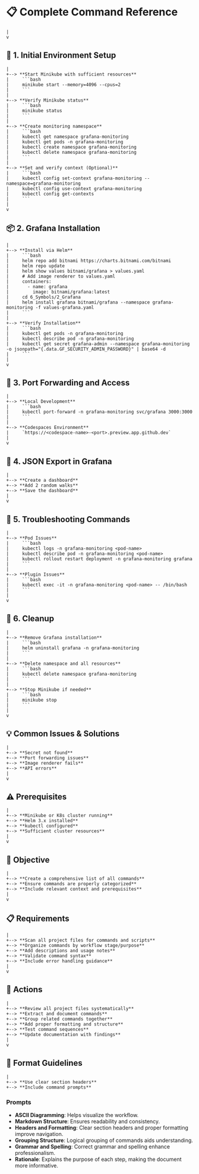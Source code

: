 # 📋 Complete Command Reference
    |
    v
## 🚀 1. Initial Environment Setup
    |
    +--> **Start Minikube with sufficient resources**
    |     ```bash
    |     minikube start --memory=4096 --cpus=2
    |     ```
    |
    +--> **Verify Minikube status**
    |     ```bash
    |     minikube status
    |     ```
    |
    +--> **Create monitoring namespace**
    |     ```bash
    |     kubectl get namespace grafana-monitoring
    |     kubectl get pods -n grafana-monitoring
    |     kubectl create namespace grafana-monitoring
    |     kubectl delete namespace grafana-monitoring
    |     ```
    |
    +--> **Set and verify context (Optional)**
    |     ```bash
    |     kubectl config set-context grafana-monitoring --namespace=grafana-monitoring
    |     kubectl config use-context grafana-monitoring
    |     kubectl config get-contexts
    |     ```
    |
    v
## 📦 2. Grafana Installation
    |
    +--> **Install via Helm**
    |     ```bash
    |     helm repo add bitnami https://charts.bitnami.com/bitnami
    |     helm repo update
    |     helm show values bitnami/grafana > values.yaml
    |     # Add image renderer to values.yaml
    |     containers:
    |       - name: grafana
    |         image: bitnami/grafana:latest
    |     cd 6_Symbols/2_Grafana
    |     helm install grafana bitnami/grafana --namespace grafana-monitoring -f values-grafana.yaml
    |     ```
    |
    +--> **Verify Installation**
    |     ```bash
    |     kubectl get pods -n grafana-monitoring
    |     kubectl describe pod -n grafana-monitoring
    |     kubectl get secret grafana-admin --namespace grafana-monitoring -o jsonpath="{.data.GF_SECURITY_ADMIN_PASSWORD}" | base64 -d
    |     ```
    |
    v
## 🔄 3. Port Forwarding and Access
    |
    +--> **Local Development**
    |     ```bash
    |     kubectl port-forward -n grafana-monitoring svc/grafana 3000:3000
    |     ```
    |
    +--> **Codespaces Environment**
    |     `https://<codespace-name>-<port>.preview.app.github.dev`
    |
    v
## 📸 4. JSON Export in Grafana
    |
    +--> **Create a dashboard**
    +--> **Add 2 random walks**
    +--> **Save the dashboard**
    |
    v
## 🔧 5. Troubleshooting Commands
    |
    +--> **Pod Issues**
    |     ```bash
    |     kubectl logs -n grafana-monitoring <pod-name>
    |     kubectl describe pod -n grafana-monitoring <pod-name>
    |     kubectl rollout restart deployment -n grafana-monitoring grafana
    |     ```
    |
    +--> **Plugin Issues**
    |     ```bash
    |     kubectl exec -it -n grafana-monitoring <pod-name> -- /bin/bash
    |     ```
    |
    v
## 🧹 6. Cleanup
    |
    +--> **Remove Grafana installation**
    |     ```bash
    |     helm uninstall grafana -n grafana-monitoring
    |     ```
    |
    +--> **Delete namespace and all resources**
    |     ```bash
    |     kubectl delete namespace grafana-monitoring
    |     ```
    |
    +--> **Stop Minikube if needed**
    |     ```bash
    |     minikube stop
    |     ```
    |
    v
## 💡 Common Issues & Solutions
    |
    +--> **Secret not found**
    +--> **Port forwarding issues**
    +--> **Image renderer fails**
    +--> **API errors**
    |
    v
## ⚠️ Prerequisites
    |
    +--> **Minikube or K8s cluster running**
    +--> **Helm 3.x installed**
    +--> **kubectl configured**
    +--> **Sufficient cluster resources**
    |
    v
## 🎯 Objective
    |
    +--> **Create a comprehensive list of all commands**
    +--> **Ensure commands are properly categorized**
    +--> **Include relevant context and prerequisites**
    |
    v
## 📋 Requirements
    |
    +--> **Scan all project files for commands and scripts**
    +--> **Organize commands by workflow stage/purpose**
    +--> **Add descriptions and usage notes**
    +--> **Validate command syntax**
    +--> **Include error handling guidance**
    |
    v
## 🔄 Actions
    |
    +--> **Review all project files systematically**
    +--> **Extract and document commands**
    +--> **Group related commands together**
    +--> **Add proper formatting and structure**
    +--> **Test command sequences**
    +--> **Update documentation with findings**
    |
    v
## 📝 Format Guidelines
    |
    +--> **Use clear section headers**
    +--> **Include command prompts**

### Prompts
- **ASCII Diagramming**: Helps visualize the workflow.
- **Markdown Structure**: Ensures readability and consistency.
- **Headers and Formatting**: Clear section headers and proper formatting improve navigation.
- **Grouping Structure**: Logical grouping of commands aids understanding.
- **Grammar and Spelling**: Correct grammar and spelling enhance professionalism.
- **Rationale**: Explains the purpose of each step, making the document more informative.

